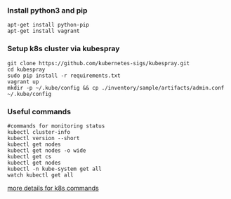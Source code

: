 ### Install python3 and pip
```
apt-get install python-pip 
apt-get install vagrant
```
### Setup k8s cluster via kubespray
```
git clone https://github.com/kubernetes-sigs/kubespray.git
cd kubespray
sudo pip install -r requirements.txt
vagrant up
mkdir -p ~/.kube/config && cp ./inventory/sample/artifacts/admin.conf ~/.kube/config
```
### Useful commands
```
#commands for monitoring status
kubectl cluster-info
kubectl version --short
kubectl get nodes
kubectl get nodes -o wide
kubectl get cs
kubectl get nodes
kubectl -n kube-system get all
watch kubectl get all
```
[more details for k8s commands](https://kubernetes.io/docs/reference/kubectl/cheatsheet/)